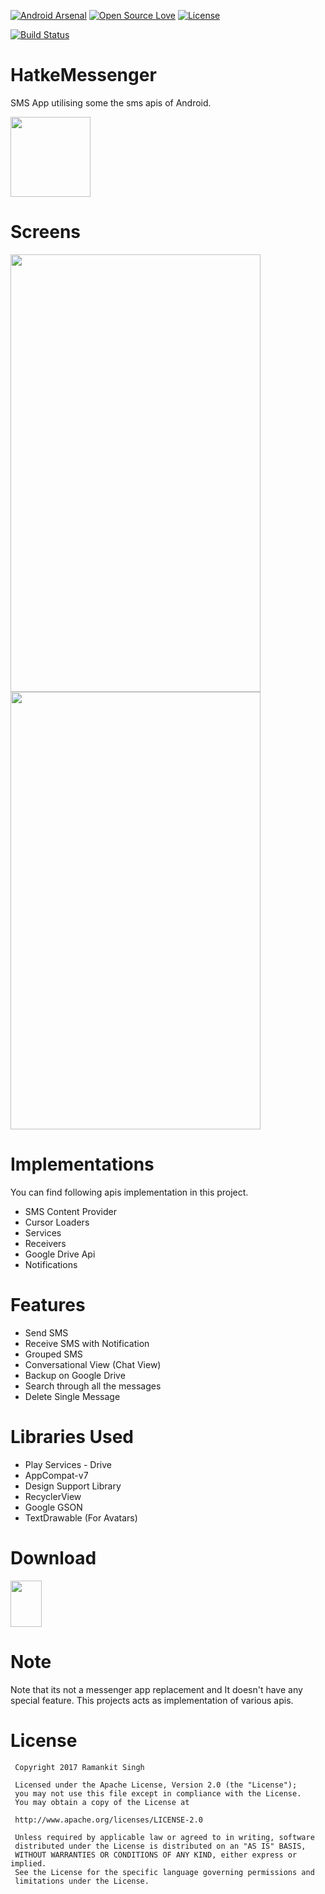[![Android Arsenal](https://img.shields.io/badge/Android%20Arsenal-HatkeMessenger-brightgreen.svg?style=flat)](https://android-arsenal.com/details/3/4991)
[![Open Source Love](https://badges.frapsoft.com/os/v1/open-source.svg?v=102)](http://www.apache.org/licenses/LICENSE-2.0)
[![License](https://img.shields.io/badge/License-Apache--2.0-brightgreen.svg)](https://github.com/webianks/HatkeMessenger/blob/master/LICENCE)

[![Build Status](https://api.travis-ci.org/KruziikG/HatkeMessenger.svg?branch=master)](https://travis-ci.org/KruziikG/HatkeMessenger)
# HatkeMessenger
SMS App utilising some the sms apis of Android.

<img src="https://github.com/webianks/HatkeMessenger/blob/master/screens/ic_launcher.png" height="128" width="128" >

# Screens
<img src="https://github.com/webianks/HatkeMessenger/blob/master/screens/screen1.png" align="left" height="700" width="400" >
<img src="https://github.com/webianks/HatkeMessenger/blob/master/screens/screen2.png"  height="700" width="400" >

# Implementations
You can find following apis implementation in this project.

<ul>
<li>SMS Content Provider</li>
<li>Cursor Loaders</li>
<li>Services</li>
<li>Receivers</li>
<li>Google Drive Api</li>
<li>Notifications </li>
</ul>

# Features

<ul>
<li>Send SMS</li>
<li>Receive SMS with Notification</li>
<li>Grouped SMS</li>
<li>Conversational View (Chat View)</li>
<li>Backup on Google Drive</li>
<li>Search through all the messages </li>
<li>Delete Single Message</li>
</ul>

# Libraries Used

<ul>
<li>Play Services - Drive</li>
<li>AppCompat-v7</li>
<li>Design Support Library</li>
<li>RecyclerView</li>
<li>Google GSON</li>
<li>TextDrawable (For Avatars)</li>
</ul>


# Download

<a href="https://drive.google.com/open?id=0B2iJjTDJnXrWcFNaeXNTSXlGU3c"><img src="https://github.com/webianks/HatkeMessenger/blob/master/screens/download.png" height="74" width="50"></a>


# Note
Note that its not a messenger app replacement and It doesn't have any special feature. This projects acts as implementation of various apis.

# License
```
 Copyright 2017 Ramankit Singh

 Licensed under the Apache License, Version 2.0 (the "License");
 you may not use this file except in compliance with the License.
 You may obtain a copy of the License at

 http://www.apache.org/licenses/LICENSE-2.0

 Unless required by applicable law or agreed to in writing, software
 distributed under the License is distributed on an "AS IS" BASIS,
 WITHOUT WARRANTIES OR CONDITIONS OF ANY KIND, either express or implied.
 See the License for the specific language governing permissions and
 limitations under the License.
   
 ```
